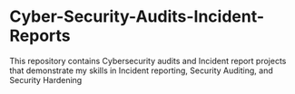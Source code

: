 # Cyber-Security-Audits-Incident-Reports
This repository contains Cybersecurity audits and Incident report projects that demonstrate my skills in Incident reporting, Security Auditing, and Security Hardening
